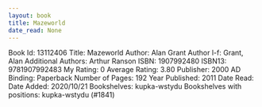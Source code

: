 ```yaml
---
layout: book
title: Mazeworld
date_read: None
---
```


Book Id: 13112406
Title: Mazeworld
Author: Alan Grant
Author l-f: Grant, Alan
Additional Authors: Arthur Ranson
ISBN: 1907992480
ISBN13: 9781907992483
My Rating: 0
Average Rating: 3.80
Publisher: 2000 AD
Binding: Paperback
Number of Pages: 192
Year Published: 2011
Date Read: 
Date Added: 2020/10/21
Bookshelves: kupka-wstydu
Bookshelves with positions: kupka-wstydu (#1841)

